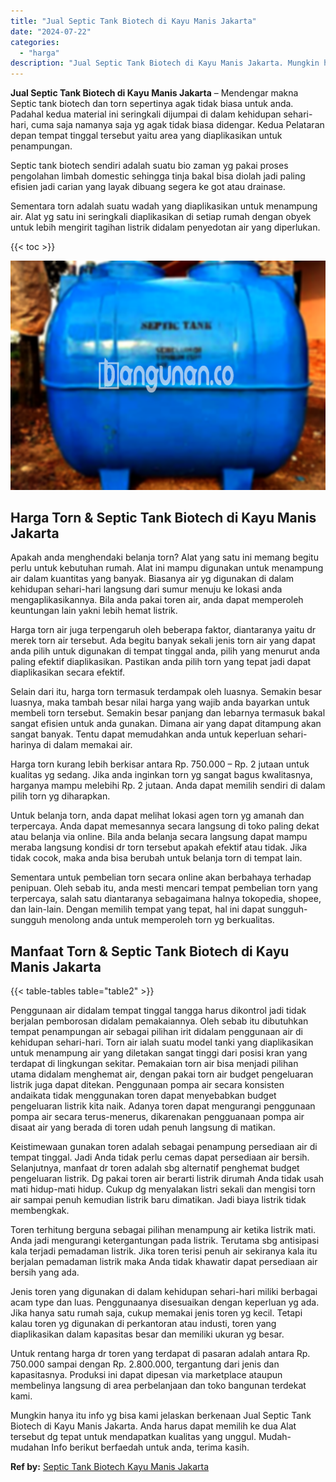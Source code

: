 ```yaml
---
title: "Jual Septic Tank Biotech di Kayu Manis Jakarta"
date: "2024-07-22"
categories: 
  - "harga"
description: "Jual Septic Tank Biotech di Kayu Manis Jakarta. Mungkin hanya itu info yg bisa kami jelaskan berkenaan Jual Septic Tank Biotech di Kayu Manis Jakarta. Anda h..."
---
```


**Jual Septic Tank Biotech di Kayu Manis Jakarta** – Mendengar makna Septic tank biotech dan torn sepertinya agak tidak biasa untuk anda. Padahal kedua material ini seringkali dijumpai di dalam kehidupan sehari-hari, cuma saja namanya saja yg agak tidak biasa didengar. Kedua Pelataran depan tempat tinggal tersebut yaitu area yang diaplikasikan untuk penampungan.

Septic tank biotech sendiri adalah suatu bio zaman yg pakai proses pengolahan limbah domestic sehingga tinja bakal bisa diolah jadi paling efisien jadi carian yang layak dibuang segera ke got atau drainase.

Sementara torn adalah suatu wadah yang diaplikasikan untuk menampung air. Alat yg satu ini seringkali diaplikasikan di setiap rumah dengan obyek untuk lebih mengirit tagihan listrik didalam penyedotan air yang diperlukan.

{{< toc >}}

![Jual Septic Tank Biotech di Kayu Manis Jakarta](/images/jual-bio-septictank-44.png)

## Harga Torn & Septic Tank Biotech di Kayu Manis Jakarta

Apakah anda menghendaki belanja torn? Alat yang satu ini memang begitu perlu untuk kebutuhan rumah. Alat ini mampu digunakan untuk menampung air dalam kuantitas yang banyak. Biasanya air yg digunakan di dalam kehidupan sehari-hari langsung dari sumur menuju ke lokasi anda mengaplikasikannya. Bila anda pakai toren air, anda dapat memperoleh keuntungan lain yakni lebih hemat listrik.

Harga torn air juga terpengaruh oleh beberapa faktor, diantaranya yaitu dr merek torn air tersebut. Ada begitu banyak sekali jenis torn air yang dapat anda pilih untuk digunakan di tempat tinggal anda, pilih yang menurut anda paling efektif diaplikasikan. Pastikan anda pilih torn yang tepat jadi dapat diaplikasikan secara efektif.

Selain dari itu, harga torn termasuk terdampak oleh luasnya. Semakin besar luasnya, maka tambah besar nilai harga yang wajib anda bayarkan untuk membeli torn tersebut. Semakin besar panjang dan lebarnya termasuk bakal sangat efisien untuk anda gunakan. Dimana air yang dapat ditampung akan sangat banyak. Tentu dapat memudahkan anda untuk keperluan sehari-harinya di dalam memakai air.

Harga torn kurang lebih berkisar antara Rp. 750.000 – Rp. 2 jutaan untuk kualitas yg sedang. Jika anda inginkan torn yg sangat bagus kwalitasnya, harganya mampu melebihi Rp. 2 jutaan. Anda dapat memilih sendiri di dalam pilih torn yg diharapkan.

Untuk belanja torn, anda dapat melihat lokasi agen torn yg amanah dan terpercaya. Anda dapat memesannya secara langsung di toko paling dekat atau belanja via online. Bila anda belanja secara langsung dapat mampu meraba langsung kondisi dr torn tersebut apakah efektif atau tidak. Jika tidak cocok, maka anda bisa berubah untuk belanja torn di tempat lain.

Sementara untuk pembelian torn secara online akan berbahaya terhadap penipuan. Oleh sebab itu, anda mesti mencari tempat pembelian torn yang terpercaya, salah satu diantaranya sebagaimana halnya tokopedia, shopee, dan lain-lain. Dengan memilih tempat yang tepat, hal ini dapat sungguh-sungguh menolong anda untuk memperoleh torn yg berkualitas.

## Manfaat Torn & Septic Tank Biotech di Kayu Manis Jakarta

{{< table-tables table="table2" >}}

Penggunaan air didalam tempat tinggal tangga harus dikontrol jadi tidak berjalan pemborosan didalam pemakaiannya. Oleh sebab itu dibutuhkan tempat penampungan air sebagai pilihan irit didalam penggunaan air di kehidupan sehari-hari. Torn air ialah suatu model tanki yang diaplikasikan untuk menampung air yang diletakan sangat tinggi dari posisi kran yang terdapat di lingkungan sekitar. Pemakaian torn air bisa menjadi pilihan utama didalam menghemat air, dengan pakai torn air budget pengeluaran listrik juga dapat ditekan. Penggunaan pompa air secara konsisten andaikata tidak menggunakan toren dapat menyebabkan budget pengeluaran listrik kita naik. Adanya toren dapat mengurangi penggunaan pompa air secara terus-menerus, dikarenakan pengguanaan pompa air disaat air yang berada di toren udah penuh langsung di matikan.

Keistimewaan gunakan toren adalah sebagai penampung persediaan air di tempat tinggal. Jadi Anda tidak perlu cemas dapat persediaan air bersih. Selanjutnya, manfaat dr toren adalah sbg alternatif penghemat budget pengeluaran listrik. Dg pakai toren air berarti listrik dirumah Anda tidak usah mati hidup-mati hidup. Cukup dg menyalakan listri sekali dan mengisi torn air sampai penuh kemudian listrik baru dimatikan. Jadi biaya listrik tidak membengkak.

Toren terhitung berguna sebagai pilihan menampung air ketika listrik mati. Anda jadi mengurangi ketergantungan pada listrik. Terutama sbg antisipasi kala terjadi pemadaman listrik. Jika toren terisi penuh air sekiranya kala itu berjalan pemadaman listrik maka Anda tidak khawatir dapat persediaan air bersih yang ada.

Jenis toren yang digunakan di dalam kehidupan sehari-hari miliki berbagai acam type dan luas. Penggunaanya disesuaikan dengan keperluan yg ada. Jika hanya satu rumah saja, cukup memakai jenis toren yg kecil. Tetapi kalau toren yg digunakan di perkantoran atau industi, toren yang diaplikasikan dalam kapasitas besar dan memiliki ukuran yg besar.

Untuk rentang harga dr toren yang terdapat di pasaran adalah antara Rp. 750.000 sampai dengan Rp. 2.800.000, tergantung dari jenis dan kapasitasnya. Produksi ini dapat dipesan via marketplace ataupun membelinya langsung di area perbelanjaan dan toko bangunan terdekat kami.

Mungkin hanya itu info yg bisa kami jelaskan berkenaan Jual Septic Tank Biotech di Kayu Manis Jakarta. Anda harus dapat memilih ke dua Alat tersebut dg tepat untuk mendapatkan kualitas yang unggul. Mudah-mudahan Info berikut berfaedah untuk anda, terima kasih.

**Ref by:** [Septic Tank Biotech Kayu Manis Jakarta](https://id.wikipedia.org/wiki/Septic)

